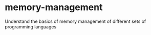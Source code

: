 # memory-management
Understand the basics of memory management of different sets of programming languages
